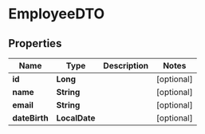

# EmployeeDTO


## Properties

| Name | Type | Description | Notes |
|------------ | ------------- | ------------- | -------------|
|**id** | **Long** |  |  [optional] |
|**name** | **String** |  |  [optional] |
|**email** | **String** |  |  [optional] |
|**dateBirth** | **LocalDate** |  |  [optional] |



